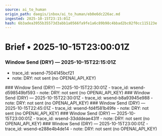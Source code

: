 ```yaml
---
source: ai_to_human
origin_path: daegis/inbox/ai_to_human/eb0e6dc226ac.md
ingested: 2025-10-15T23:15:01Z
hash: 6b3adea3955b35573d3abb1a0566fa9fe1a6c89b98c4bbad2bc02f0cc115123e
---
```

# Brief • 2025-10-15T23:00:01Z

### Window Send (DRY) — 2025-10-15T22:15:01Z
- trace_id: wsend-7504145bcf21
- note: DRY: not sent (no OPENAI_API_KEY)

<bundle snapshot omitted>
### Window Send (DRY) — 2025-10-15T22:30:01Z
- trace_id: wsend-d598549bf593
- note: DRY: not sent (no OPENAI_API_KEY)

<bundle snapshot omitted>
### Window Send (DRY) — 2025-10-15T22:30:01Z
- trace_id: wsend-b8a93945e988
- note: DRY: not sent (no OPENAI_API_KEY)

<bundle snapshot omitted>
### Window Send (DRY) — 2025-10-15T22:45:01Z
- trace_id: wsend-fd4f581b49fe
- note: DRY: not sent (no OPENAI_API_KEY)

<bundle snapshot omitted>
### Window Send (DRY) — 2025-10-15T23:00:01Z
- trace_id: wsend-33dddeae431f
- note: DRY: not sent (no OPENAI_API_KEY)

<bundle snapshot omitted>
### Window Send (DRY) — 2025-10-15T23:00:01Z
- trace_id: wsend-e288e4b4de14
- note: DRY: not sent (no OPENAI_API_KEY)

<bundle snapshot omitted>


